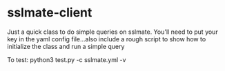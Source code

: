# sslmate-client

Just a quick class to do simple queries on sslmate. You'll need to put your key in the yaml config file...also include a rough script to show how to initialize the class and run a simple query

To test:
python3 test.py -c sslmate.yml -v 
